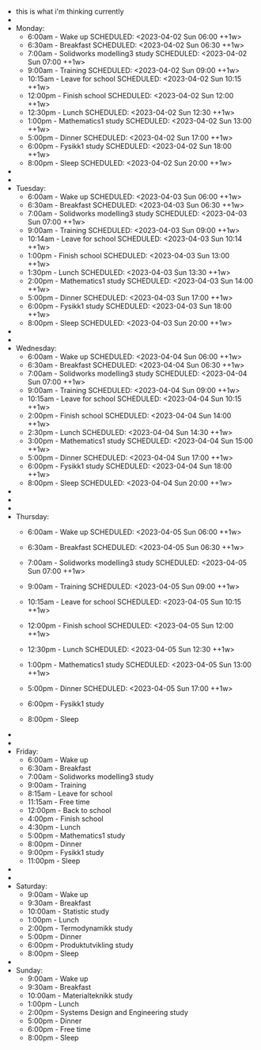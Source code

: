 - this is what i'm thinking currently
-
- Monday:
	- 6:00am - Wake up
	  SCHEDULED: <2023-04-02 Sun 06:00 ++1w>
	- 6:30am - Breakfast
	  SCHEDULED: <2023-04-02 Sun 06:30 ++1w>
	- 7:00am - Solidworks modelling3 study
	  SCHEDULED: <2023-04-02 Sun 07:00 ++1w>
	- 9:00am - Training
	  SCHEDULED: <2023-04-02 Sun 09:00 ++1w>
	- 10:15am - Leave for school
	  SCHEDULED: <2023-04-02 Sun 10:15 ++1w>
	- 12:00pm - Finish school
	  SCHEDULED: <2023-04-02 Sun 12:00 ++1w>
	- 12:30pm - Lunch
	  SCHEDULED: <2023-04-02 Sun 12:30 ++1w>
	- 1:00pm - Mathematics1 study
	  SCHEDULED: <2023-04-02 Sun 13:00 ++1w>
	- 5:00pm - Dinner
	  SCHEDULED: <2023-04-02 Sun 17:00 ++1w>
	- 6:00pm - Fysikk1 study
	  SCHEDULED: <2023-04-02 Sun 18:00 ++1w>
	- 8:00pm - Sleep
	  SCHEDULED: <2023-04-02 Sun 20:00 ++1w>
-
-
- Tuesday:
	- 6:00am - Wake up
	SCHEDULED: <2023-04-03 Sun 06:00 ++1w>
	- 6:30am - Breakfast
	SCHEDULED: <2023-04-03 Sun 06:30 ++1w>
	- 7:00am - Solidworks modelling3 study
	SCHEDULED: <2023-04-03 Sun 07:00 ++1w>
	- 9:00am - Training
	SCHEDULED: <2023-04-03 Sun 09:00 ++1w>
	- 10:14am - Leave for school
	SCHEDULED: <2023-04-03 Sun 10:14 ++1w>
	- 1:00pm - Finish school
	SCHEDULED: <2023-04-03 Sun 13:00 ++1w>
	- 1:30pm - Lunch
	SCHEDULED: <2023-04-03 Sun 13:30 ++1w>
	- 2:00pm - Mathematics1 study
	SCHEDULED: <2023-04-03 Sun 14:00 ++1w>
	- 5:00pm - Dinner
	SCHEDULED: <2023-04-03 Sun 17:00 ++1w>
	- 6:00pm - Fysikk1 study
	SCHEDULED: <2023-04-03 Sun 18:00 ++1w>
	- 8:00pm - Sleep
	SCHEDULED: <2023-04-03 Sun 20:00 ++1w>
-
-
- Wednesday:
	- 6:00am - Wake up
	SCHEDULED: <2023-04-04 Sun 06:00 ++1w>
	- 6:30am - Breakfast
	SCHEDULED: <2023-04-04 Sun 06:30 ++1w>
	- 7:00am - Solidworks modelling3 study
	SCHEDULED: <2023-04-04 Sun 07:00 ++1w>
	- 9:00am - Training
	SCHEDULED: <2023-04-04 Sun 09:00 ++1w>
	- 10:15am - Leave for school
	SCHEDULED: <2023-04-04 Sun 10:15 ++1w>
	- 2:00pm - Finish school
	SCHEDULED: <2023-04-04 Sun 14:00 ++1w>
	- 2:30pm - Lunch
	SCHEDULED: <2023-04-04 Sun 14:30 ++1w>
	- 3:00pm - Mathematics1 study
	SCHEDULED: <2023-04-04 Sun 15:00 ++1w>
	- 5:00pm - Dinner
	SCHEDULED: <2023-04-04 Sun 17:00 ++1w>
	- 6:00pm - Fysikk1 study
	SCHEDULED: <2023-04-04 Sun 18:00 ++1w>
	- 8:00pm - Sleep
	SCHEDULED: <2023-04-04 Sun 20:00 ++1w>
-
-
-
- Thursday:
	- 6:00am - Wake up
	SCHEDULED: <2023-04-05 Sun 06:00 ++1w>
	- 6:30am - Breakfast
	SCHEDULED: <2023-04-05 Sun 06:30 ++1w>
	- 7:00am - Solidworks modelling3 study
	SCHEDULED: <2023-04-05 Sun 07:00 ++1w>
	- 9:00am - Training
	SCHEDULED: <2023-04-05 Sun 09:00 ++1w>
	- 10:15am - Leave for school
	SCHEDULED: <2023-04-05 Sun 10:15 ++1w>
	- 12:00pm - Finish school
	SCHEDULED: <2023-04-05 Sun 12:00 ++1w>
	- 12:30pm - Lunch
	SCHEDULED: <2023-04-05 Sun 12:30 ++1w>
	- 1:00pm - Mathematics1 study
	SCHEDULED: <2023-04-05 Sun 13:00 ++1w>
	- 5:00pm - Dinner
	SCHEDULED: <2023-04-05 Sun 17:00 ++1w>
	- 6:00pm - Fysikk1 study
	
	- 8:00pm - Sleep
-
-
- Friday:
	- 6:00am - Wake up
	- 6:30am - Breakfast
	- 7:00am - Solidworks modelling3 study
	- 9:00am - Training
	- 8:15am - Leave for school
	- 11:15am - Free time
	- 12:00pm - Back to school
	- 4:00pm - Finish school
	- 4:30pm - Lunch
	- 5:00pm - Mathematics1 study
	- 8:00pm - Dinner
	- 9:00pm - Fysikk1 study
	- 11:00pm - Sleep
-
-
- Saturday:
	- 9:00am - Wake up
	- 9:30am - Breakfast
	- 10:00am - Statistic study
	- 1:00pm - Lunch
	- 2:00pm - Termodynamikk study
	- 5:00pm - Dinner
	- 6:00pm - Produktutvikling study
	- 8:00pm - Sleep
-
- Sunday:
	- 9:00am - Wake up
	- 9:30am - Breakfast
	- 10:00am - Materialteknikk study
	- 1:00pm - Lunch
	- 2:00pm - Systems Design and Engineering study
	- 5:00pm - Dinner
	- 6:00pm - Free time
	- 8:00pm - Sleep